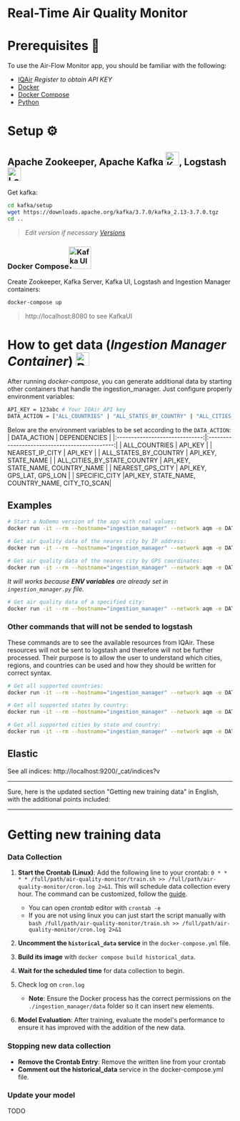 # Real-Time Air Quality Monitor

# Prerequisites 📜
To use the Air-Flow Monitor app, you should be familiar with the following:
- [IQAir](https://www.iqair.com) *Register to obtain API KEY*
- [Docker](https://www.docker.com/)
- [Docker Compose](https://docs.docker.com/compose/)
- [Python](https://www.python.org/)

# Setup ⚙️

## Apache Zookeeper, Apache Kafka <img src="https://cdn.iconscout.com/icon/free/png-512/free-kafka-282292.png?f=webp&w=256" alt="Kafka Image" width="30">, Logstash <img src="https://cdn.iconscout.com/icon/free/png-512/free-logstash-3521553-2944971.png?f=webp&w=256" alt="Logstash Image" width="30">


Get kafka:
```bash
cd kafka/setup
wget https://downloads.apache.org/kafka/3.7.0/kafka_2.13-3.7.0.tgz
cd ..
```
> *Edit version if necessary [Versions](https://downloads.apache.org/kafka/)*

### Docker Compose<img src="https://cdn4.iconfinder.com/data/icons/logos-and-brands/512/97_Docker_logo_logos-256.png" alt="Kafka UI Image" width="50">

Create Zookeeper, Kafka Server, Kafka UI, Logstash and Ingestion Manager containers:
```bash
docker-compose up
```

> http://localhost:8080 to see KafkaUI


# How to get data (*Ingestion Manager Container*) <img src="https://cdn4.iconfinder.com/data/icons/logos-and-brands/512/267_Python_logo-256.png" alt="Python Image" width="30">

After running *docker-compose*, you can generate additional data by starting other containers that handle the ingestion_manager. Just configure properly environment variables:

```bash
API_KEY = 123abc # Your IQAir API key  
DATA_ACTION = ["ALL_COUNTRIES" | "ALL_STATES_BY_COUNTRY" | "ALL_CITIES_BY_STATECOUNTRY" | "NEAREST_IP_CITY" | "NEAREST_GPS_CITY" | "DEMO" | "NODEMO"] # Default value is DEMO
```


Below are the environment variables to be set according to the `DATA_ACTION`:
|           DATA_ACTION          |                    DEPENDENCIES               |
|:------------------------------:|:---------------------------------------------:|
|          ALL_COUNTRIES         |                      API_KEY                  |
|         NEAREST_IP_CITY        |                      API_KEY                  |
|       ALL_STATES_BY_COUNTRY    |                 API_KEY, STATE_NAME           |
|   ALL_CITIES_BY_STATE_COUNTRY  |         API_KEY, STATE_NAME, COUNTRY_NAME     |
|        NEAREST_GPS_CITY        |           API_KEY, GPS_LAT, GPS_LON           |
|         SPECIFIC_CITY          |API_KEY, STATE_NAME, COUNTRY_NAME, CITY_TO_SCAN|



## Examples

```bash
# Start a NoDemo version of the app with real values:
docker run -it --rm --hostname="ingestion_manager" --network aqm -e DATA_ACTION="NODEMO" air-quality-monitor-ingestion_manager
```

```bash
# Get air quality data of the neares city by IP address:
docker run -it --rm --hostname="ingestion_manager" --network aqm -e DATA_ACTION="NEAREST_IP_CITY" air-quality-monitor-ingestion_manager
```

```bash
# Get air quality data of the neares city by GPS coordinates:
docker run -it --rm --hostname="ingestion_manager" --network aqm -e DATA_ACTION="NEAREST_GPS_CITY" -e GPS_LAT="37.500000" -e GPS_LON="15.090278" air-quality-monitor-ingestion_manager
```

*It will works because **ENV variables** are already set in `ingestion_manager.py` file.*

```bash
# Get air quality data of a specified city:
docker run -it --rm --hostname="ingestion_manager" --network aqm -e DATA_ACTION="SPECIFIC_CITY" -e COUNTRY_NAME="Italy" -e STATE_NAME="Campania" -e CITY_TO_SCAN="Naples" air-quality-monitor-ingestion_manager
```


### Other commands that will not be sended to logstash
These commands are to see the available resources from IQAir. These resources will not be sent to logstash and therefore will not be further processed. Their purpose is to allow the user to understand which cities, regions, and countries can be used and how they should be written for correct syntax.

```bash
# Get all supported countries:
docker run -it --rm --hostname="ingestion_manager" --network aqm -e DATA_ACTION="ALL_COUNTRIES" air-quality-monitor-ingestion_manager
```

```bash
# Get all supported states by country:
docker run -it --rm --hostname="ingestion_manager" --network aqm -e DATA_ACTION="ALL_STATES_BY_COUNTRY" -e COUNTRY_NAME="Italy" air-quality-monitor-ingestion_manager
```

```bash
# Get all supported cities by state and country:
docker run -it --rm --hostname="ingestion_manager" --network aqm -e DATA_ACTION="ALL_CITIES_BY_STATE_COUNTRY" -e STATE_NAME="Calabria" -e COUNTRY_NAME="Italy" air-quality-monitor-ingestion_manager
```


## Elastic
See all indices: http://localhost:9200/_cat/indices?v


---
Sure, here is the updated section "Getting new training data" in English, with the additional points included:

---

# Getting new training data 

### Data Collection

1. **Start the Crontab (Linux)**: Add the following line to your crontab: `0 * * * * /full/path/air-quality-monitor/train.sh >> /full/path/air-quality-monitor/cron.log 2>&1`. This will schedule data collection every hour. The command can be customized, follow the [guide](https://man7.org/linux/man-pages/man5/crontab.5.html).
    - You can open *crontab* editor with `crontab -e`
    - If you are not using linux you can just start the script manually with `bash /full/path/air-quality-monitor/train.sh >> /full/path/air-quality-monitor/cron.log 2>&1`

2. **Uncomment the `historical_data` service** in the `docker-compose.yml` file.

3. **Build its image** with `docker compose build historical_data`.

4. **Wait for the scheduled time** for data collection to begin.

5. Check log on `cron.log`
    - **Note**: Ensure the Docker process has the correct permissions on the `./ingestion_manager/data` folder so it can insert new elements.

6. **Model Evaluation**: After training, evaluate the model's performance to ensure it has improved with the addition of the new data.

### Stopping new data collection
- **Remove the Crontab Entry**: Remove the written line from your crontab 
- **Comment out the historical_data** service in the docker-compose.yml file.

### Update your model
TODO
